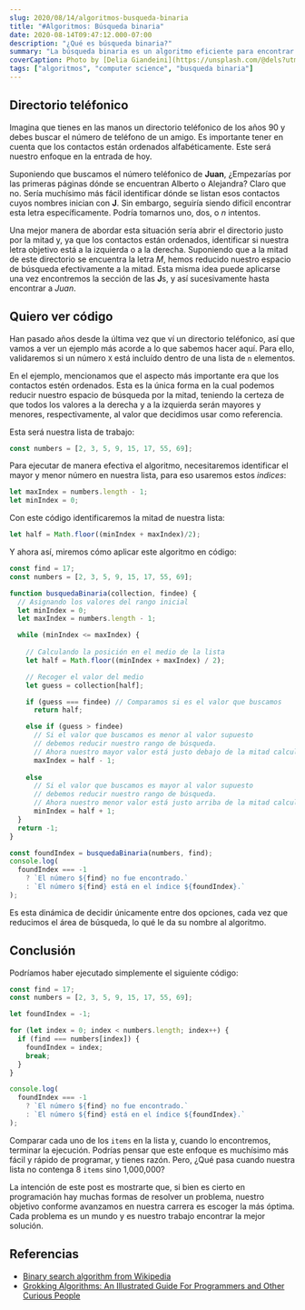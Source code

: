 ```yaml
---
slug: 2020/08/14/algoritmos-busqueda-binaria
title: "#Algoritmos: Búsqueda binaria"
date: 2020-08-14T09:47:12.000-07:00
description: "¿Qué es búsqueda binaria?"
summary: "La búsqueda binaria es un algoritmo eficiente para encontrar un elemento en una lista ordenada de elementos. "
coverCaption: Photo by [Delia Giandeini](https://unsplash.com/@dels?utm_source=unsplash&utm_medium=referral&utm_content=creditCopyText) on [Unsplash](https://unsplash.com/photos/QndYCQc_a3g?utm_source=unsplash&utm_medium=referral&utm_content=creditCopyText)
tags: ["algoritmos", "computer science", "busqueda binaria"]
---
```


## Directorio teléfonico

Imagina que tienes en las manos un directorio teléfonico de los años 90 y debes buscar el número de teléfono de un amigo. Es importante tener en cuenta que los contactos están ordenados alfabéticamente. Este será nuestro enfoque en la entrada de hoy.

Suponiendo que buscamos el número teléfonico de **Juan**, ¿Empezarías por las primeras páginas dónde se encuentran Alberto o Alejandra? Claro que no. Sería muchísimo más fácil identificar dónde se listan esos contactos cuyos nombres inician con **J**. Sin embargo, seguiría siendo dificil encontrar esta letra específicamente. Podría tomarnos uno, dos, o *n* intentos.

Una mejor manera de abordar esta situación sería abrir el directorio justo por la mitad y, ya que los contactos están ordenados, identificar si nuestra letra objetivo está a la izquierda o a la derecha. Suponiendo que a la mitad de este directorio se encuentra la letra *M*, hemos reducido nuestro espacio de búsqueda efectivamente a la mitad. Esta misma idea puede aplicarse una vez encontremos la sección de las **J**s, y así sucesivamente hasta encontrar a *Juan*.

## Quiero ver código

Han pasado años desde la última vez que ví un directorio teléfonico, así que vamos a ver un ejemplo más acorde a lo que sabemos hacer aquí. Para ello, validaremos si un número `X` está incluído dentro de una lista de `n` elementos.

En el ejemplo, mencionamos que el aspecto más importante era que los contactos estén ordenados. Esta es la única forma en la cual podemos reducir nuestro espacio de búsqueda por la mitad, teniendo la certeza de que todos los valores a la derecha y a la izquierda serán mayores y menores, respectivamente, al valor que decidimos usar como referencia.

Esta será nuestra lista de trabajo:

```javascript
const numbers = [2, 3, 5, 9, 15, 17, 55, 69];
```

Para ejecutar de manera efectiva el algoritmo, necesitaremos identificar el mayor y menor número en nuestra lista, para eso usaremos estos *indices*:

```javascript
let maxIndex = numbers.length - 1;
let minIndex = 0;
```

Con este código identificaremos la mitad de nuestra lista:

```javascript
let half = Math.floor((minIndex + maxIndex)/2);
```

Y ahora así, miremos cómo aplicar este algoritmo en código:

```javascript
const find = 17;
const numbers = [2, 3, 5, 9, 15, 17, 55, 69];

function busquedaBinaria(collection, findee) {
  // Asignando los valores del rango inicial
  let minIndex = 0;
  let maxIndex = numbers.length - 1;

  while (minIndex <= maxIndex) {
    
    // Calculando la posición en el medio de la lista
    let half = Math.floor((minIndex + maxIndex) / 2);

    // Recoger el valor del medio
    let guess = collection[half];

    if (guess === findee) // Comparamos si es el valor que buscamos
      return half;

    else if (guess > findee) 
      // Si el valor que buscamos es menor al valor supuesto
      // debemos reducir nuestro rango de búsqueda.
      // Ahora nuestro mayor valor está justo debajo de la mitad calculada.
      maxIndex = half - 1; 
    
    else 
      // Si el valor que buscamos es mayor al valor supuesto
      // debemos reducir nuestro rango de búsqueda.
      // Ahora nuestro menor valor está justo arriba de la mitad calculada.
      minIndex = half + 1;
  }
  return -1;
}

const foundIndex = busquedaBinaria(numbers, find);
console.log(
  foundIndex === -1
    ? `El número ${find} no fue encontrado.`
    : `El número ${find} está en el índice ${foundIndex}.`
);
```

Es esta dinámica de decidir únicamente entre dos opciones, cada vez que reducimos el área de búsqueda, lo qué le da su nombre al algoritmo.

## Conclusión

Podríamos haber ejecutado simplemente el siguiente código:

```javascript
const find = 17;
const numbers = [2, 3, 5, 9, 15, 17, 55, 69];

let foundIndex = -1;

for (let index = 0; index < numbers.length; index++) {
  if (find === numbers[index]) {
    foundIndex = index;
    break;
  }
}

console.log(
  foundIndex === -1
    ? `El número ${find} no fue encontrado.`
    : `El número ${find} está en el índice ${foundIndex}.`
);
```

Comparar cada uno de los `items` en la lista y, cuando lo encontremos, terminar la ejecución. Podrías pensar que este enfoque es muchísimo más fácil y rápido de programar, y tienes razón. Pero, ¿Qué pasa cuando nuestra lista no contenga 8 `items` sino 1,000,000?

La intención de este post es mostrarte que, si bien es cierto en programación hay muchas formas de resolver un problema, nuestro objetivo conforme avanzamos en nuestra carrera es escoger la más óptima. Cada problema es un mundo y es nuestro trabajo encontrar la mejor solución.

## Referencias

- [Binary search algorithm from Wikipedia](https://en.wikipedia.org/wiki/Binary_search_algorithm)
- [Grokking Algorithms: An Illustrated Guide For Programmers and Other Curious People](https://www.goodreads.com/book/show/22847284-grokking-algorithms-an-illustrated-guide-for-programmers-and-other-curio)
